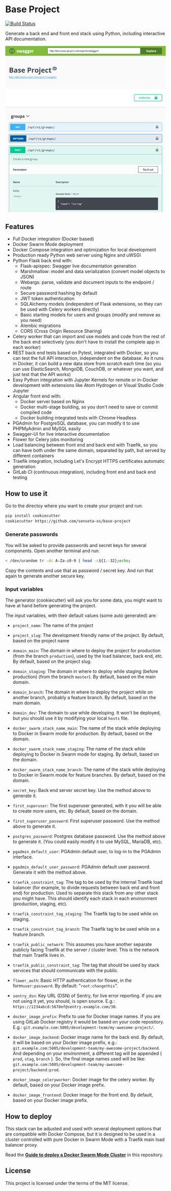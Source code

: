 # Base Project

[![Build Status](https://travis-ci.org/senseta-os/senseta-base-project.svg?branch=master)](https://travis-ci.org/senseta-os/senseta-base-project)

Generate a back end and front end stack using Python, including interactive API documentation.

[![Screenshot](screenshot.png)](https://github.com/senseta-os/senseta-base-project)

## Features

* Full Docker integration (Docker based)
* Docker Swarm Mode deployment
* Docker Compose integration and optimization for local development
* Production ready Python web server using Nginx and uWSGI
* Python Flask back end with:
  * Flask-apispec: Swagger live documentation generation
  * Marshmallow: model and data serialization (convert model objects to JSON)
  * Webargs: parse, validate and document inputs to the endpoint / route
  * Secure password hashing by default
  * JWT token authentication
  * SQLAlchemy models (independent of Flask extensions, so they can be used with Celery workers directly)
  * Basic starting models for users and groups (modify and remove as you need)
  * Alembic migrations
  * CORS (Cross Origin Resource Sharing)
* Celery worker that can import and use models and code from the rest of the back end selectively (you don't have to install the complete app in each worker)
* REST back end tests based on Pytest, integrated with Docker, so you can test the full API interaction, independent on the database. As it runs in Docker, it can build a new data store from scratch each time (so you can use ElasticSearch, MongoDB, CouchDB, or whatever you want, and just test that the API works)
* Easy Python integration with Jupyter Kernels for remote or in-Docker development with extensions like Atom Hydrogen or Visual Studio Code Jupyter
* Angular front end with:
  * Docker server based on Nginx
  * Docker multi-stage building, so you don't need to save or commit compiled code
  * Docker building integrated tests with Chrome Headless
* PGAdmin for PostgreSQL database, you can modify it to use PHPMyAdmin and MySQL easily
* Swagger-UI for live interactive documentation
* Flower for Celery jobs monitoring
* Load balancing between front end and back end with Traefik, so you can have both under the same domain, separated by path, but served by different containers
* Traefik integration, including Let's Encrypt HTTPS certificates automatic generation
* GitLab CI (continuous integration), including front end and back end testing

## How to use it

Go to the directoy where you want to create your project and run:

```bash
pip install cookiecutter
cookiecutter https://github.com/senseta-os/base-project
```

### Generate passwords

You will be asked to provide passwords and secret keys for several components. Open another terminal and run:

```bash
< /dev/urandom tr -dc A-Za-z0-9 | head -c${1:-32};echo;
```

Copy the contents and use that as password / secret key. And run that again to generate another secure key.


### Input variables

The generator (cookiecutter) will ask you for some data, you might want to have at hand before generating the project.

The input variables, with their default values (some auto generated) are:

* `project_name`: The name of the project
* `project_slug`: The development friendly name of the project. By default, based on the project name
* `domain_main`: The domain in where to deploy the project for production (from the branch `production`), used by the load balancer, back end, etc. By default, based on the project slug.
* `domain_staging`: The domain in where to deploy while staging (before production) (from the branch `master`). By default, based on the main domain.
* `domain_branch`: The domain in where to deploy the project while on another branch, probably a feature branch. By default, based on the main domain.
* `domain_dev`: The domain to use while developing. It won't be deployed, but you should use it by modifying your local `hosts` file.

* `docker_swarm_stack_name_main`: The name of the stack while deploying to Docker in Swarm mode for production. By default, based on the domain.
* `docker_swarm_stack_name_staging`: The name of the stack while deploying to Docker in Swarm mode for staging. By default, based on the domain.
* `docker_swarm_stack_name_branch`: The name of the stack while deploying to Docker in Swarm mode for feature branches. By default, based on the domain.
* `secret_key`: Back end server secret key. Use the method above to generate it.
* `first_superuser`: The first superuser generated, with it you will be able to create more users, etc. By default, based on the domain.
* `first_superuser_password`: First superuser password. Use the method above to generate it.
 
* `postgres_password`: Postgres database password. Use the method above to generate it. (You could easily modify it to use MySQL, MariaDB, etc).
* `pgadmin_default_user`: PGAdmin default user, to log-in to the PGAdmin interface.
* `pgadmin_default_user_password`: PGAdmin default user password. Generate it with the method above.
 
* `traefik_constraint_tag`: The tag to be used by the internal Traefik load balancer (for example, to divide requests between back end and front end) for production. Used to separate this stack from any other stack you might have. This should identify each stack in each environment (production, staging, etc).
* `traefik_constraint_tag_staging`: The Traefik tag to be used while on staging. 
* `traefik_constraint_tag_branch`: The Traefik tag to be used while on a feature branch.

* `traefik_public_network`: This assumes you have another separate publicly facing Traefik at the server / cluster level. This is the network that main Traefik lives in.
* `traefik_public_constraint_tag`: The tag that should be used by stack services that should communicate with the public.

* `flower_auth`: Basic HTTP authentication for flower, in the form`user:password`. By default: "`root:changethis`".

* `sentry_dsn`: Key URL (DSN) of Sentry, for live error reporting. If you are not using it yet, you should, is open source. E.g.: `https://1234abcd:5678ef@sentry.example.com/30`.

* `docker_image_prefix`: Prefix to use for Docker image names. If you are using GitLab Docker registry it would be based on your code repository. E.g.: `git.example.com:5005/development-team/my-awesome-project/`.
* `docker_image_backend`: Docker image name for the back end. By default, it will be based on your Docker image prefix, e.g.: `git.example.com:5005/development-team/my-awesome-project/backend`. And depending on your environment, a different tag will be appended ( `prod`, `stag`, `branch` ). So, the final image names used will be like: `git.example.com:5005/development-team/my-awesome-project/backend:prod`.
* `docker_image_celeryworker`: Docker image for the celery worker. By default, based on your Docker image prefix.
* `docker_image_frontend`: Docker image for the front end. By default, based on your Docker image prefix.

## How to deploy

This stack can be adjusted and used with several deployment options that are compatible with Docker Compose, but it is designed to be used in a cluster controlled with pure Docker in Swarm Mode with a Traefik main load balancer proxy.

Read the [**Guide to deploy a Docker Swarm Mode Cluster**](docker-swarm-cluster-deploy.md) in this repository.

## License

This project is licensed under the terms of the MIT license.
